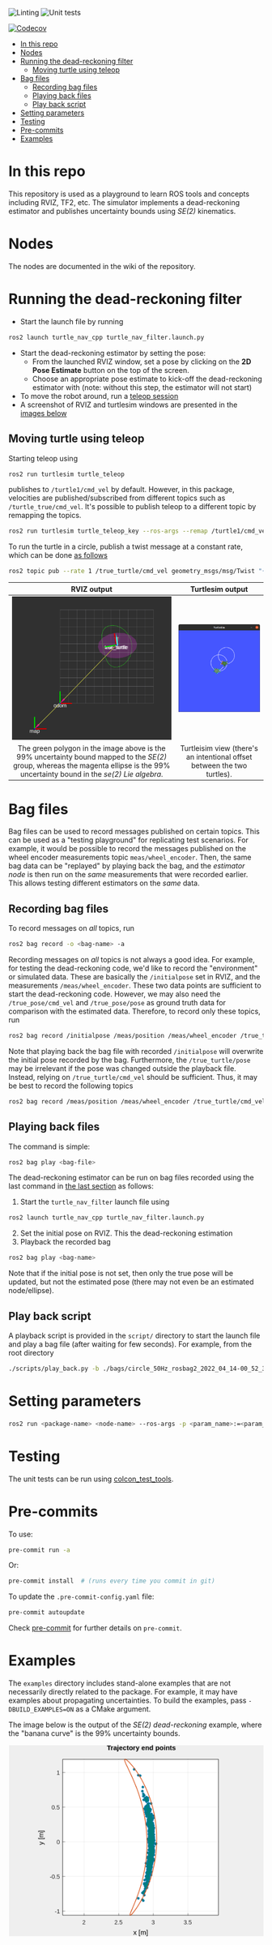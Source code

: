 ![Linting](https://github.com/aalbaali/turtle_nav_cpp/actions/workflows/lint.yml/badge.svg)
![Unit tests](https://github.com/aalbaali/turtle_nav_cpp/actions/workflows/tests.yml/badge.svg)

[![Codecov](https://codecov.io/gh/aalbaali/turtle_nav_cpp/branch/devel/graph/badge.svg?token=ENILSW0ES2)](https://codecov.io/gh/aalbaali/turtle_nav_cpp)

- [In this repo](#in-this-repo)
- [Nodes](#nodes)
- [Running the dead-reckoning filter](#running-the-dead-reckoning-filter)
  - [Moving turtle using teleop](#moving-turtle-using-teleop)
- [Bag files](#bag-files)
  - [Recording bag files](#recording-bag-files)
  - [Playing back files](#playing-back-files)
  - [Play back script](#play-back-script)
- [Setting parameters](#setting-parameters)
- [Testing](#testing)
- [Pre-commits](#pre-commits)
- [Examples](#examples)

# In this repo
This repository is used as a playground to learn ROS tools and concepts including RVIZ, TF2, etc.
The simulator implements a dead-reckoning estimator and publishes uncertainty bounds using *SE(2)* kinematics.

# Nodes
The nodes are documented in the wiki of the repository.

# Running the dead-reckoning filter
- Start the launch file by running
```bash
ros2 launch turtle_nav_cpp turtle_nav_filter.launch.py
```
- Start the dead-reckoning estimator by setting the pose:
  - From the launched RVIZ window, set a pose by clicking on the **2D Pose Estimate** button on the top of the screen.
  - Choose an appropriate pose estimate to kick-off the dead-reckoning estimator with (note: without this step, the estimator will not start)
- To move the robot around, run a [teleop session](#moving-turtle-using-teleop)
- A screenshot of RVIZ and turtlesim windows are presented in the [images below](#dead_reckoning_rviz)
## Moving turtle using teleop
Starting teleop using
```bash
ros2 run turtlesim turtle_teleop
```
publishes to `/turtle1/cmd_vel` by default.
However, in this package, velocities are published/subscribed from different topics such as `/turtle_true/cmd_vel`.
It's possible to publish teleop to a different topic by remapping the topics.
```bash
ros2 run turtlesim turtle_teleop_key --ros-args --remap /turtle1/cmd_vel:=/true_turtle/cmd_vel
```
To run the turtle in a circle, publish a twist message at a constant rate, which can be done [as follows](https://docs.ros.org/en/foxy/Tutorials/Topics/Understanding-ROS2-Topics.html#:~:text=So%2C%20to%20get%20the%20turtle%20to%20keep%20moving%2C%20you%20can%20run%3A)
```bash
ros2 topic pub --rate 1 /true_turtle/cmd_vel geometry_msgs/msg/Twist "{linear: {x: 2.0, y: 0.0, z: 0.0}, angular: {x: 0.0, y: 0.0, z: 1.8}}"
```

RVIZ output             |  Turtlesim output
:-------------------------:|:-------------------------:
![dead_reckoning_rviz](images/dead_reckon_est_se2_covariance_RVIZ.png)  |  ![turtlesim_dead_reckon](images/turtlesim_dead_reckon.png)
The green polygon in the image above is the 99% uncertainty bound mapped to the *SE(2)* group, whereas the magenta ellipse is the 99% uncertainty bound in the *se(2)* *Lie algebra*.| Turtleisim view (there's an intentional offset between the two turtles).

# Bag files
Bag files can be used to record messages published on certain topics.
This can be used as a "testing playground" for replicating test scenarios.
For example, it would be possible to record the messages published on the wheel encoder measurements topic `meas/wheel_encoder`.
Then, the same bag data can be "replayed" by playing back the bag, and the *estimator node* is then run on the *same* measurements that were recorded earlier.
This allows testing different estimators on the *same* data.
## Recording bag files
To record messages on *all* topics, run
```bash
ros2 bag record -o <bag-name> -a
```
Recording messages on *all* topics is not always a good idea.
For example, for testing the dead-reckoning code, we'd like to record the "environment" or simulated data.
These are basically the `/initialpose` set in RVIZ, and the measurements `/meas/wheel_encoder`.
These two data points are sufficient to start the dead-reckoning code.
However, we may also need the `/true_pose/cmd_vel` and `/true_pose/pose` as ground truth data for comparison with the estimated data.
Therefore, to record only these topics, run
```bash
ros2 bag record /initialpose /meas/position /meas/wheel_encoder /true_turtle/cmd_vel /true_turtle/pose
```
Note that playing back the bag file with recorded `/initialpose` will overwrite the initial pose recorded by the bag.
Furthermore, the `/true_turtle/pose` may be irrelevant if the pose was changed outside the playback file. Instead, relying on `/true_turtle/cmd_vel` should be sufficient.
Thus, it may be best to record the following topics
```bash
ros2 bag record /meas/position /meas/wheel_encoder /true_turtle/cmd_vel
```
## Playing back files
The command is simple:
```bash
ros2 bag play <bag-file>
```

The dead-reckoning estimator can be run on bag files recorded using the last command in [the last section](#recording-bag-files) as follows:
1. Start the `turtle_nav_filter` launch file using
```bash
ros2 launch turtle_nav_cpp turtle_nav_filter.launch.py
```
2. Set the initial pose on RVIZ. This the dead-reckoning estimation
3. Playback the recorded bag
```bash
ros2 bag play <bag-name>
```
Note that if the initial pose is not set, then only the true pose will be updated, but not the estimated pose (there may not even be an estimated node/ellipse).

## Play back script
A playback script is provided in the `script/` directory to start the launch file and play a bag file (after waiting for few seconds).
For example, from the root directory
```bash
./scripts/play_back.py -b ./bags/circle_50Hz_rosbag2_2022_04_14-00_52_30/rosbag2_2022_04_14-00_52_30_0.db3 -w 5
```


# Setting parameters
```bash
ros2 run <package-name> <node-name> --ros-args -p <param_name>:=<param_value>
```

# Testing
The unit tests can be run using [colcon_test_tools](https://github.com/aalbaali/colcon_test_tools).

# Pre-commits
To use:
```bash
pre-commit run -a
```
Or:
```bash
pre-commit install  # (runs every time you commit in git)
```
To update the `.pre-commit-config.yaml` file:
```bash
pre-commit autoupdate
```
Check [pre-commit](https://pre-commit.com/) for further details on `pre-commit`.

# Examples
The `examples` directory includes stand-alone examples that are not necessarily directly related to the package.
For example, it may have examples about propagating uncertainties.
To build the examples, pass `-DBUILD_EXAMPLES=ON` as a CMake argument.

The image below is the output of the *SE(2) dead-reckoning* example, where the "banana curve" is the 99% uncertainty bounds.
<p align="center">
  <img src="images/example_se2_dead_reckoning.png" />
</p>
